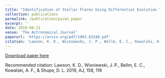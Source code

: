 ```yaml
---
title: "Identification of Stellar Flares Using Differential Evolution Template Optimization"
collection: publications
permalink: /publication/pyvan_paper
excerpt: ''
date: 2019-08-21
venue: 'The Astronomical Journal'
paperurl: 'https://arxiv.org/pdf/1903.03240.pdf'
citation: 'Lawson, K. D., Wisniewski, J. P., Bellm, E. C., Kowalski, A. F., & Shupe, D. L. 2019, AJ, 158, 119'
---
```

[Download paper here](https://arxiv.org/pdf/1903.03240.pdf)

Recommended citation: Lawson, K. D., Wisniewski, J. P., Bellm, E. C., Kowalski, A. F., & Shupe, D. L. 2019, AJ, 158, 119
